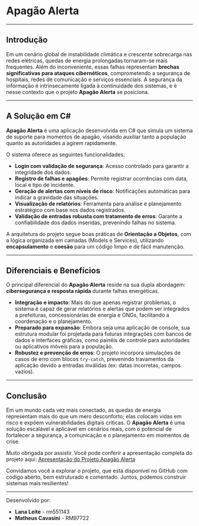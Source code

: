 # Apagão Alerta

---

## Introdução

Em um cenário global de instabilidade climática e crescente sobrecarga nas redes elétricas, quedas de energia prolongadas tornaram-se mais frequentes. Além do inconveniente, essas falhas representam **brechas significativas para ataques cibernéticos**, comprometendo a segurança de hospitais, redes de comunicação e serviços essenciais. A segurança da informação é intrinsecamente ligada à continuidade dos sistemas, e é nesse contexto que o projeto **Apagão Alerta** se posiciona.

---

## A Solução em C#

**Apagão Alerta** é uma aplicação desenvolvida em C# que simula um sistema de suporte para momentos de apagão, visando auxiliar tanto a população quanto as autoridades a agirem rapidamente.

O sistema oferece as seguintes funcionalidades:

* **Login com validação de segurança**: Acesso controlado para garantir a integridade dos dados.
* **Registro de falhas e apagões**: Permite registrar ocorrências com data, local e tipo de incidente.
* **Geração de alertas com níveis de risco**: Notificações automáticas para indicar a gravidade das situações.
* **Visualização de relatórios**: Ferramenta para análise e planejamento estratégico com base nos dados registrados.
* **Validação de entradas robusta com tratamento de erros**: Garante a confiabilidade dos dados inseridas, prevenindo falhas no sistema.

A arquitetura do projeto segue boas práticas de **Orientação a Objetos**, com a lógica organizada em camadas (Models e Services), utilizando **encapsulamento** e **coesão** para um código limpo e de fácil manutenção.

---

## Diferenciais e Benefícios

O principal diferencial do **Apagão Alerta** reside na sua dupla abordagem: **cibersegurança e resposta rápida** durante falhas energéticas.

* **Integração e impacto**: Mais do que apenas registrar problemas, o sistema é capaz de gerar relatórios e alertas que podem ser integrados a prefeituras, concessionárias de energia e ONGs, facilitando a coordenação e o planejamento.
* **Preparado para expansão**: Embora seja uma aplicação de console, sua estrutura modular foi projetada para futuras integrações com bancos de dados e interfaces gráficas, como painéis de controle para autoridades ou aplicativos móveis para a população.
* **Robustez e prevenção de erros**: O projeto incorpora simulações de casos de erro com blocos `try-catch`, prevenindo travamentos da aplicação devido a entradas inválidas (ex: datas incorretas, campos vazios).

---

## Conclusão

Em um mundo cada vez mais conectado, as quedas de energia representam mais do que um mero desconforto; elas colocam vidas em risco e expõem vulnerabilidades digitais críticas. O **Apagão Alerta** é uma solução escalável e aplicável em cenários reais, com o potencial de fortalecer a segurança, a comunicação e o planejamento em momentos de crise.

Muito obrigada por assistir. Você pode conferir a apresentação completa do projeto aqui: [Apresentação do Projeto Apagão Alerta](https://youtu.be/FHpAenXcrz4)

Convidamos você a explorar o projeto, que está disponível no GitHub com código aberto, bem estruturado e comentado. Juntos, podemos construir sistemas mais resilientes!

---
Desenvolvido por:
* **Lana Leite** - rm551143
* **Matheus Cavasini** - RM97722
